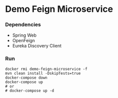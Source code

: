 # Demo Feign Microservice

### Dependencies

* Spring Web
* OpenFeign
* Eureka Discovery Client

### Run

```shell
docker rmi demo-feign-microservice -f
mvn clean install -DskipTests=true
docker-compose down
docker-compose up
# or
# docker-compose up -d
```